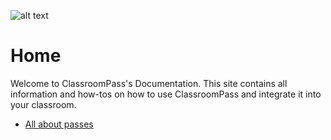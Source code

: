 ![alt text](/logo.png)
# Home

Welcome to ClassroomPass's Documentation. This site contains all information and how-tos on how to use ClassroomPass and integrate it into your classroom.

* [All about passes ](passes.md)
